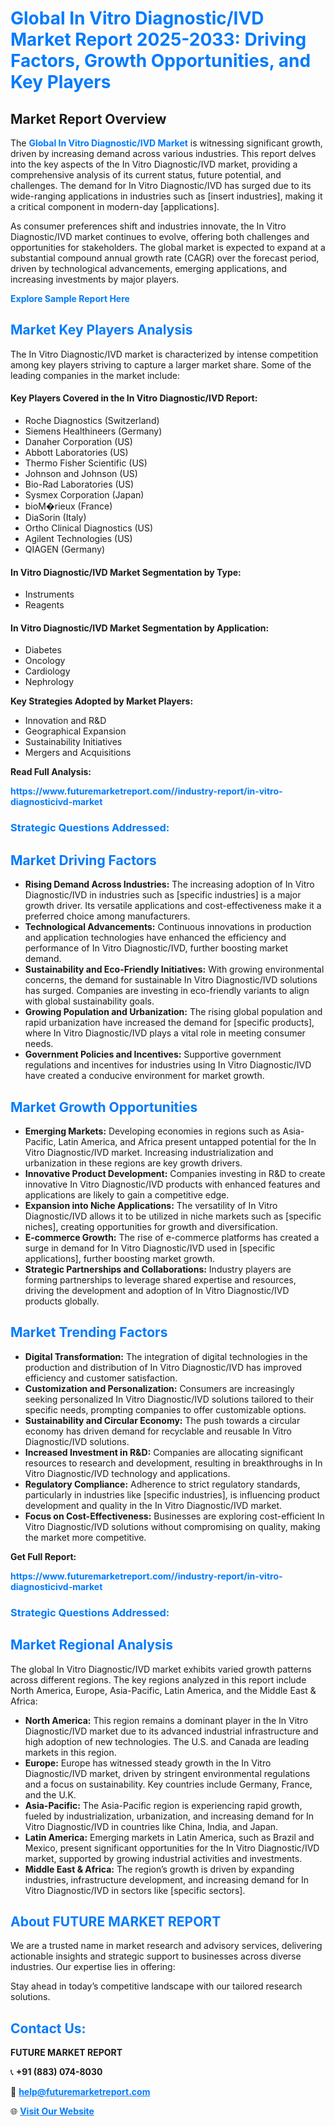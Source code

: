 <h1 style="color: #007BFF;">Global In Vitro Diagnostic/IVD Market Report 2025-2033: Driving Factors, Growth Opportunities, and Key Players</h1>

<section id="overview">
<h2>Market Report Overview</h2>
<p>The <a href="https://www.futuremarketreport.com//industry-report/in-vitro-diagnosticivd-market" style="color: #007BFF; text-decoration: none;"><strong>Global In Vitro Diagnostic/IVD Market</strong></a> is witnessing significant growth, driven by increasing demand across various industries. This report delves into the key aspects of the In Vitro Diagnostic/IVD market, providing a comprehensive analysis of its current status, future potential, and challenges. The demand for In Vitro Diagnostic/IVD has surged due to its wide-ranging applications in industries such as [insert industries], making it a critical component in modern-day [applications].</p>
<p>As consumer preferences shift and industries innovate, the In Vitro Diagnostic/IVD market continues to evolve, offering both challenges and opportunities for stakeholders. The global market is expected to expand at a substantial compound annual growth rate (CAGR) over the forecast period, driven by technological advancements, emerging applications, and increasing investments by major players.</p>
</section>

<section id="overview">
<p><a href="https://www.futuremarketreport.com//request-sample/reportId=45955" style="color: #007BFF; text-decoration: none;"><strong>Explore Sample Report Here</strong></a></p>
</section>

<section id="key-players">
<h2 style="color: #007BFF;">Market Key Players Analysis</h2>
<p>The In Vitro Diagnostic/IVD market is characterized by intense competition among key players striving to capture a larger market share. Some of the leading companies in the market include:</p>
<h4>Key Players Covered in the In Vitro Diagnostic/IVD Report:</h4>
<ul><li>Roche Diagnostics (Switzerland)</li><li>Siemens Healthineers (Germany)</li><li>Danaher Corporation (US)</li><li>Abbott Laboratories (US)</li><li>Thermo Fisher Scientific (US)</li><li>Johnson and Johnson (US)</li><li>Bio-Rad Laboratories (US)</li><li>Sysmex Corporation (Japan)</li><li>bioM�rieux (France)</li><li>DiaSorin (Italy)</li><li>Ortho Clinical Diagnostics (US)</li><li>Agilent Technologies (US)</li><li>QIAGEN (Germany)</li></ul>
<h4>In Vitro Diagnostic/IVD Market Segmentation by Type:</h4>
<ul><li>Instruments</li><li>Reagents</li></ul>

<h4>In Vitro Diagnostic/IVD Market Segmentation by Application:</h4>
<ul><li>Diabetes</li><li>Oncology</li><li>Cardiology</li><li>Nephrology</li></ul>
<p><strong>Key Strategies Adopted by Market Players:</strong></p>
<ul>
<li>Innovation and R&D</li>
<li>Geographical Expansion</li>
<li>Sustainability Initiatives</li>
<li>Mergers and Acquisitions</li>
</ul>
</section>

<section>
<p><strong>Read Full Analysis: </strong></p><a href="https://www.futuremarketreport.com//industry-report/in-vitro-diagnosticivd-market" style="color: #007BFF; text-decoration: none;"><strong>https://www.futuremarketreport.com//industry-report/in-vitro-diagnosticivd-market</strong></a>
<h3 style="color: #007BFF;">Strategic Questions Addressed:</h3>
</section>

<section id="driving-factors">
<h2 style="color: #007BFF;">Market Driving Factors</h2>
<ul>
<li><strong>Rising Demand Across Industries:</strong> The increasing adoption of In Vitro Diagnostic/IVD in industries such as [specific industries] is a major growth driver. Its versatile applications and cost-effectiveness make it a preferred choice among manufacturers.</li>
<li><strong>Technological Advancements:</strong> Continuous innovations in production and application technologies have enhanced the efficiency and performance of In Vitro Diagnostic/IVD, further boosting market demand.</li>
<li><strong>Sustainability and Eco-Friendly Initiatives:</strong> With growing environmental concerns, the demand for sustainable In Vitro Diagnostic/IVD solutions has surged. Companies are investing in eco-friendly variants to align with global sustainability goals.</li>
<li><strong>Growing Population and Urbanization:</strong> The rising global population and rapid urbanization have increased the demand for [specific products], where In Vitro Diagnostic/IVD plays a vital role in meeting consumer needs.</li>
<li><strong>Government Policies and Incentives:</strong> Supportive government regulations and incentives for industries using In Vitro Diagnostic/IVD have created a conducive environment for market growth.</li>
</ul>
</section>

<section id="growth-opportunities">
<h2 style="color: #007BFF;">Market Growth Opportunities</h2>
<ul>
<li><strong>Emerging Markets:</strong> Developing economies in regions such as Asia-Pacific, Latin America, and Africa present untapped potential for the In Vitro Diagnostic/IVD market. Increasing industrialization and urbanization in these regions are key growth drivers.</li>
<li><strong>Innovative Product Development:</strong> Companies investing in R&D to create innovative In Vitro Diagnostic/IVD products with enhanced features and applications are likely to gain a competitive edge.</li>
<li><strong>Expansion into Niche Applications:</strong> The versatility of In Vitro Diagnostic/IVD allows it to be utilized in niche markets such as [specific niches], creating opportunities for growth and diversification.</li>
<li><strong>E-commerce Growth:</strong> The rise of e-commerce platforms has created a surge in demand for In Vitro Diagnostic/IVD used in [specific applications], further boosting market growth.</li>
<li><strong>Strategic Partnerships and Collaborations:</strong> Industry players are forming partnerships to leverage shared expertise and resources, driving the development and adoption of In Vitro Diagnostic/IVD products globally.</li>
</ul>
</section>

<section id="trending-factors">
<h2 style="color: #007BFF;">Market Trending Factors</h2>
<ul>
<li><strong>Digital Transformation:</strong> The integration of digital technologies in the production and distribution of In Vitro Diagnostic/IVD has improved efficiency and customer satisfaction.</li>
<li><strong>Customization and Personalization:</strong> Consumers are increasingly seeking personalized In Vitro Diagnostic/IVD solutions tailored to their specific needs, prompting companies to offer customizable options.</li>
<li><strong>Sustainability and Circular Economy:</strong> The push towards a circular economy has driven demand for recyclable and reusable In Vitro Diagnostic/IVD solutions.</li>
<li><strong>Increased Investment in R&D:</strong> Companies are allocating significant resources to research and development, resulting in breakthroughs in In Vitro Diagnostic/IVD technology and applications.</li>
<li><strong>Regulatory Compliance:</strong> Adherence to strict regulatory standards, particularly in industries like [specific industries], is influencing product development and quality in the In Vitro Diagnostic/IVD market.</li>
<li><strong>Focus on Cost-Effectiveness:</strong> Businesses are exploring cost-efficient In Vitro Diagnostic/IVD solutions without compromising on quality, making the market more competitive.</li>
</ul>
</section>

<section>
<p><strong>Get Full Report: </strong></p><a href="https://www.futuremarketreport.com//industry-report/in-vitro-diagnosticivd-market" style="color: #007BFF; text-decoration: none;"><strong>https://www.futuremarketreport.com//industry-report/in-vitro-diagnosticivd-market</strong></a>
<h3 style="color: #007BFF;">Strategic Questions Addressed:</h3>
</section>


<section id="regional-analysis">
<h2 style="color: #007BFF;">Market Regional Analysis</h2>
<p>The global In Vitro Diagnostic/IVD market exhibits varied growth patterns across different regions. The key regions analyzed in this report include North America, Europe, Asia-Pacific, Latin America, and the Middle East & Africa:</p>
<ul>
<li><strong>North America:</strong> This region remains a dominant player in the In Vitro Diagnostic/IVD market due to its advanced industrial infrastructure and high adoption of new technologies. The U.S. and Canada are leading markets in this region.</li>
<li><strong>Europe:</strong> Europe has witnessed steady growth in the In Vitro Diagnostic/IVD market, driven by stringent environmental regulations and a focus on sustainability. Key countries include Germany, France, and the U.K.</li>
<li><strong>Asia-Pacific:</strong> The Asia-Pacific region is experiencing rapid growth, fueled by industrialization, urbanization, and increasing demand for In Vitro Diagnostic/IVD in countries like China, India, and Japan.</li>
<li><strong>Latin America:</strong> Emerging markets in Latin America, such as Brazil and Mexico, present significant opportunities for the In Vitro Diagnostic/IVD market, supported by growing industrial activities and investments.</li>
<li><strong>Middle East & Africa:</strong> The region’s growth is driven by expanding industries, infrastructure development, and increasing demand for In Vitro Diagnostic/IVD in sectors like [specific sectors].</li>
</ul>
</section>

<footer>
<h2 style="color: #007BFF;">About FUTURE MARKET REPORT</h2>
<p>We are a trusted name in market research and advisory services, delivering actionable insights and strategic support to businesses across diverse industries. Our expertise lies in offering:</p>

<p>Stay ahead in today’s competitive landscape with our tailored research solutions.</p>

<h2 style="color: #007BFF;">Contact Us:</h2>
<p><strong>FUTURE MARKET REPORT</strong></p>
<p>📞 <strong>+91 (883) 074-8030</strong></p>
<p>📧 <strong><a href="mailto:help@futuremarketreport.com" style="color: #007BFF;">help@futuremarketreport.com</a></strong></p>
<p>🌐 <strong><a href="https://www.futuremarketreport.com/" style="color: #007BFF;">Visit Our Website</a></strong></p>
</footer>